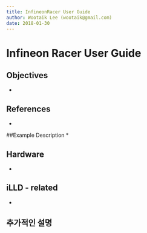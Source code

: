```yaml
---
title: InfineonRacer User Guide
author: Wootaik Lee (wootaik@gmail.com)  
date: 2018-01-30
---
```


# Infineon Racer User Guide

## Objectives
*

## References
*

##Example Description 
*

## Hardware
* ​

## iLLD - related
*

## 추가적인 설명